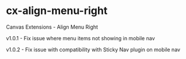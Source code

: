cx-align-menu-right
===================

Canvas Extensions - Align Menu Right

v1.0.1 - Fix issue where menu items not showing in mobile nav

v1.0.2 - Fix issue with compatibility with Sticky Nav plugin on mobile nav

